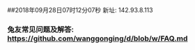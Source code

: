 ##2018年09月28日07时12分07秒 新址: 142.93.8.113
### 兔友常见问题及解答: https://github.com/wanggonging/d/blob/w/FAQ.md
